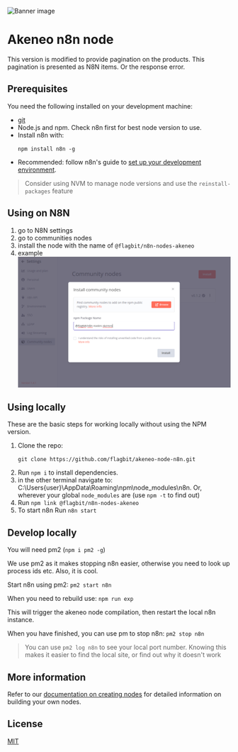 ![Banner image](https://github.com/pixelinfinito/akeneo-node-n8n/blob/main/nodes/Akeneo/akeneo.svg)

# Akeneo n8n node

This version is modified to provide pagination on the products. This pagination is presented as N8N items. Or the response error.

## Prerequisites

You need the following installed on your development machine:

* [git](https://git-scm.com/downloads)
* Node.js and npm. Check n8n first for best node version to use.
* Install n8n with:
	```
	npm install n8n -g
	```
* Recommended: follow n8n's guide to [set up your development environment](https://docs.n8n.io/integrations/creating-nodes/build/node-development-environment/).

> Consider using NVM to manage node versions and use the `reinstall-packages` feature

## Using on N8N

1. go to N8N settings
2. go to communities nodes
3. install the node with the name of `@flagbit/n8n-nodes-akeneo`
4. example ![Banner image](https://github.com/flagbit/akeneo-node-n8n/blob/main/images/flagbit-install.png)

## Using locally

These are the basic steps for working locally without using the NPM version.

1. Clone the repo:
    ```
    git clone https://github.com/flagbit/akeneo-node-n8n.git
    ```
3. Run `npm i` to install dependencies.
4. in the other terminal navigate to: C:\Users\{user}\AppData\Roaming\npm\node_modules\n8n. Or, wherever your global `node_modules` are (use `npm -t` to find out)
5. Run
			```
				npm link @flagbit/n8n-nodes-akeneo
			```
6. To start n8n Run
			```
				n8n start
			```

## Develop locally

You will need pm2 (`npm i pm2 -g`)

We use pm2 as it makes stopping n8n easier, otherwise you need to look up process ids etc. Also, it is cool.

Start n8n using pm2: `pm2 start n8n`

When you need to rebuild use: `npm run exp`

This will trigger the akeneo node compilation, then restart the local n8n instance.

When you have finished, you can use pm to stop n8n: `pm2 stop n8n`

> You can use `pm2 log n8n` to see your local port number. Knowing this makes it easier to find the local site, or find out why it doesn't work

## More information

Refer to our [documentation on creating nodes](https://docs.n8n.io/integrations/creating-nodes/) for detailed information on building your own nodes.

## License

[MIT](https://github.com/n8n-io/n8n-nodes-starter/blob/master/LICENSE.md)

